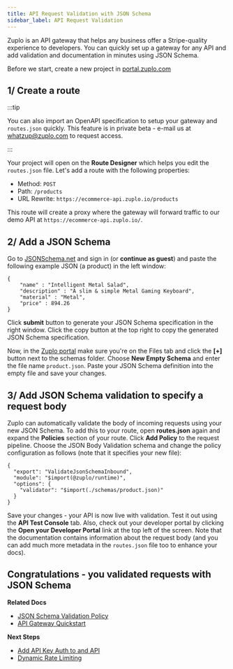 ```yaml
---
title: API Request Validation with JSON Schema
sidebar_label: API Request Validation
---
```


Zuplo is an API gateway that helps any business offer a Stripe-quality experience to developers. You can quickly set up a gateway for any API and add validation and documentation in minutes using JSON Schema.

Before we start, create a new project in [portal.zuplo.com](https://portal.zuplo.com)

## 1/ Create a route

:::tip

You can also import an OpenAPI specification to setup your gateway and `routes.json` quickly. This feature is in private beta - e-mail us at [whatzup@zuplo.com](mailto:whatzup@zuplo.com) to request access.

:::

Your project will open on the **Route Designer** which helps you edit the `routes.json` file. Let's add a route with the following properties:

- Method: `POST`
- Path: `/products`
- URL Rewrite: `https://ecommerce-api.zuplo.io/products`

This route will create a proxy where the gateway will forward traffic to our demo API at `https://ecommerce-api.zuplo.io/`.

## 2/ Add a JSON Schema

Go to [JSONSchema.net](https://jsonschema.net) and sign in (or **continue as guest**) and paste the following example JSON (a product) in the left window:

```
{
    "name" : "Intelligent Metal Salad",
    "description" : "A slim & simple Metal Gaming Keyboard",
    "material" : "Metal",
    "price" : 894.26
}
```

Click **submit** button to generate your JSON Schema specification in the right window. Click the copy button at the top right to copy the generated JSON Schema specification.

Now, in the [Zuplo portal](https://portal.zuplo.com) make sure you're on the Files tab and click the **[+]** button next to the schemas folder. Choose **New Empty Schema** and enter the file name `product.json`. Paste your JSON Schema definition into the empty file and save your changes.

## 3/ Add JSON Schema validation to specify a request body

Zuplo can automatically validate the body of incoming requests using your new JSON Schema. To add this to your route, open **routes.json** again and expand the **Policies** section of your route. Click **Add Policy** to the request pipeline. Choose the JSON Body Validation schema and change the policy configuration as follows (note that it specifies your new file):

```
{
  "export": "ValidateJsonSchemaInbound",
  "module": "$import(@zuplo/runtime)",
  "options": {
    "validator": "$import(./schemas/product.json)"
  }
}
```

Save your changes - your API is now live with validation. Test it out using the **API Test Console** tab. Also, check out your developer portal by clicking the **Open your Developer Portal** link at the top left of the screen. Note that the documentation contains information about the request body (and you can add much more metadata in the `routes.json` file too to enhance your docs).

## Congratulations - you validated requests with JSON Schema

**Related Docs**

- [JSON Schema Validation Policy](../policies/validate-json-schema-inbound.md)
- [API Gateway Quickstart](../quickstarts/proxy-public-api.md)

**Next Steps**

- [Add API Key Auth to and API](../quickstarts/add-api-key-auth.md)
- [Dynamic Rate Limiting](../quickstarts/per-customer-rate-limits.md)
